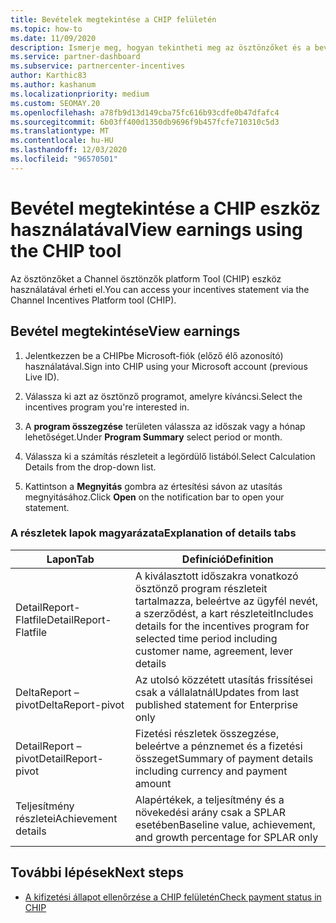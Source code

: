```yaml
---
title: Bevételek megtekintése a CHIP felületén
ms.topic: how-to
ms.date: 11/09/2020
description: Ismerje meg, hogyan tekintheti meg az ösztönzőket és a bevételeket a Channel ösztönzők platform (CHIP) eszközben.
ms.service: partner-dashboard
ms.subservice: partnercenter-incentives
author: Karthic83
ms.author: kashanum
ms.localizationpriority: medium
ms.custom: SEOMAY.20
ms.openlocfilehash: a78fb9d13d149cba75fc616b93cdfe0b47dfafc4
ms.sourcegitcommit: 6b03ff400d1350db9696f9b457fcfe710310c5d3
ms.translationtype: MT
ms.contentlocale: hu-HU
ms.lasthandoff: 12/03/2020
ms.locfileid: "96570501"
---
```

# <a name="view-earnings-using-the-chip-tool"></a><span data-ttu-id="cd0bb-103">Bevétel megtekintése a CHIP eszköz használatával</span><span class="sxs-lookup"><span data-stu-id="cd0bb-103">View earnings using the CHIP tool</span></span>

<span data-ttu-id="cd0bb-104">Az ösztönzőket a Channel ösztönzők platform Tool (CHIP) eszköz használatával érheti el.</span><span class="sxs-lookup"><span data-stu-id="cd0bb-104">You can access your incentives statement via the Channel Incentives Platform tool (CHIP).</span></span>

## <a name="view-earnings"></a><span data-ttu-id="cd0bb-105">Bevétel megtekintése</span><span class="sxs-lookup"><span data-stu-id="cd0bb-105">View earnings</span></span>

1. <span data-ttu-id="cd0bb-106">Jelentkezzen be a CHIPbe Microsoft-fiók (előző élő azonosító) használatával.</span><span class="sxs-lookup"><span data-stu-id="cd0bb-106">Sign into CHIP using your Microsoft account (previous Live ID).</span></span>

2. <span data-ttu-id="cd0bb-107">Válassza ki azt az ösztönző programot, amelyre kíváncsi.</span><span class="sxs-lookup"><span data-stu-id="cd0bb-107">Select the incentives program you're interested in.</span></span>

3. <span data-ttu-id="cd0bb-108">A **program összegzése** területen válassza az időszak vagy a hónap lehetőséget.</span><span class="sxs-lookup"><span data-stu-id="cd0bb-108">Under **Program Summary** select period or month.</span></span> 
1. <span data-ttu-id="cd0bb-109">Válassza ki a számítás részleteit a legördülő listából.</span><span class="sxs-lookup"><span data-stu-id="cd0bb-109">Select Calculation Details from the drop-down list.</span></span>
1.  <span data-ttu-id="cd0bb-110">Kattintson a **Megnyitás** gombra az értesítési sávon az utasítás megnyitásához.</span><span class="sxs-lookup"><span data-stu-id="cd0bb-110">Click **Open** on the notification bar  to open your statement.</span></span>

### <a name="explanation-of-details-tabs"></a><span data-ttu-id="cd0bb-111">A részletek lapok magyarázata</span><span class="sxs-lookup"><span data-stu-id="cd0bb-111">Explanation of details tabs</span></span>

|<span data-ttu-id="cd0bb-112">**Lapon**</span><span class="sxs-lookup"><span data-stu-id="cd0bb-112">**Tab**</span></span>|<span data-ttu-id="cd0bb-113">**Definíció**</span><span class="sxs-lookup"><span data-stu-id="cd0bb-113">**Definition**</span></span>|
|-------------|--------------------------|
|<span data-ttu-id="cd0bb-114">DetailReport-Flatfile</span><span class="sxs-lookup"><span data-stu-id="cd0bb-114">DetailReport-Flatfile</span></span>|<span data-ttu-id="cd0bb-115">A kiválasztott időszakra vonatkozó ösztönző program részleteit tartalmazza, beleértve az ügyfél nevét, a szerződést, a kart részleteit</span><span class="sxs-lookup"><span data-stu-id="cd0bb-115">Includes details for the incentives program for selected time period including customer name, agreement, lever details</span></span>|
|<span data-ttu-id="cd0bb-116">DeltaReport – pivot</span><span class="sxs-lookup"><span data-stu-id="cd0bb-116">DeltaReport-pivot</span></span>|<span data-ttu-id="cd0bb-117">Az utolsó közzétett utasítás frissítései csak a vállalatnál</span><span class="sxs-lookup"><span data-stu-id="cd0bb-117">Updates from last published statement for Enterprise only</span></span>|
|<span data-ttu-id="cd0bb-118">DetailReport – pivot</span><span class="sxs-lookup"><span data-stu-id="cd0bb-118">DetailReport-pivot</span></span>|<span data-ttu-id="cd0bb-119">Fizetési részletek összegzése, beleértve a pénznemet és a fizetési összeget</span><span class="sxs-lookup"><span data-stu-id="cd0bb-119">Summary of payment details including currency and payment amount</span></span>|
|<span data-ttu-id="cd0bb-120">Teljesítmény részletei</span><span class="sxs-lookup"><span data-stu-id="cd0bb-120">Achievement details</span></span>|<span data-ttu-id="cd0bb-121">Alapértékek, a teljesítmény és a növekedési arány csak a SPLAR esetében</span><span class="sxs-lookup"><span data-stu-id="cd0bb-121">Baseline value, achievement, and growth percentage for SPLAR only</span></span>|

## <a name="next-steps"></a><span data-ttu-id="cd0bb-122">További lépések</span><span class="sxs-lookup"><span data-stu-id="cd0bb-122">Next steps</span></span>

- [<span data-ttu-id="cd0bb-123">A kifizetési állapot ellenőrzése a CHIP felületén</span><span class="sxs-lookup"><span data-stu-id="cd0bb-123">Check payment status in CHIP</span></span>](chip-payment-status.md)